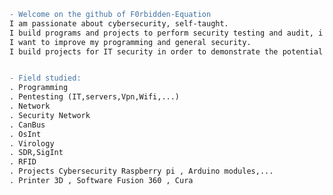 
<!--
**F0rbidden-Equation/F0rbidden-Equation** is a ✨ _special_ ✨ repository because its `README.md` (this file) appears on your GitHub profile.

Here are some ideas to get you started:

- 🔭 I’m currently working on ...
- 🌱 I’m currently learning ...
- 👯 I’m looking to collaborate on ...
- 🤔 I’m looking for help with ...
- 💬 Ask me about ...
- 📫 How to reach me: ...
- 😄 Pronouns: ...
- ⚡ Fun fact: ...
-->
```diff
- Welcome on the github of F0rbidden-Equation
I am passionate about cybersecurity, self-taught.
I build programs and projects to perform security testing and audit, i share my projects, programs on github. 
I want to improve my programming and general security. 
I build projects for IT security in order to demonstrate the potential risks and measures in order to correct it.


- Field studied:
. Programming 
. Pentesting (IT,servers,Vpn,Wifi,...) 
. Network  
. Security Network
. CanBus
. OsInt
. Virology
. SDR,SigInt 
. RFID
. Projects Cybersecurity Raspberry pi , Arduino modules,...
. Printer 3D , Software Fusion 360 , Cura
```
